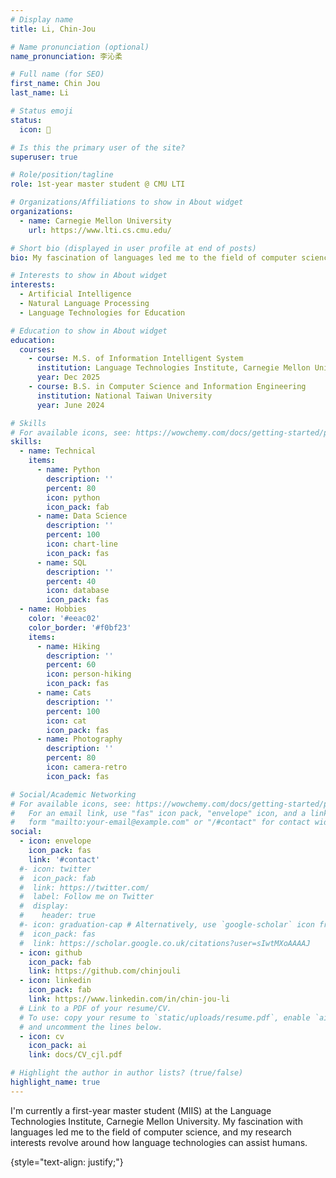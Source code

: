```yaml
---
# Display name
title: Li, Chin-Jou

# Name pronunciation (optional)
name_pronunciation: 李沁柔

# Full name (for SEO)
first_name: Chin Jou
last_name: Li

# Status emoji
status:
  icon: 🐬

# Is this the primary user of the site?
superuser: true

# Role/position/tagline
role: 1st-year master student @ CMU LTI

# Organizations/Affiliations to show in About widget
organizations:
  - name: Carnegie Mellon University
    url: https://www.lti.cs.cmu.edu/

# Short bio (displayed in user profile at end of posts)
bio: My fascination of languages led me to the field of computer science. Believe in human-centered language technologies' potential of fostering mutual understanding.

# Interests to show in About widget
interests:
  - Artificial Intelligence
  - Natural Language Processing
  - Language Technologies for Education

# Education to show in About widget
education:
  courses:
    - course: M.S. of Information Intelligent System
      institution: Language Technologies Institute, Carnegie Mellon University
      year: Dec 2025
    - course: B.S. in Computer Science and Information Engineering
      institution: National Taiwan University
      year: June 2024

# Skills
# For available icons, see: https://wowchemy.com/docs/getting-started/page-builder/#icons
skills:
  - name: Technical
    items:
      - name: Python
        description: ''
        percent: 80
        icon: python
        icon_pack: fab
      - name: Data Science
        description: ''
        percent: 100
        icon: chart-line
        icon_pack: fas
      - name: SQL
        description: ''
        percent: 40
        icon: database
        icon_pack: fas
  - name: Hobbies
    color: '#eeac02'
    color_border: '#f0bf23'
    items:
      - name: Hiking
        description: ''
        percent: 60
        icon: person-hiking
        icon_pack: fas
      - name: Cats
        description: ''
        percent: 100
        icon: cat
        icon_pack: fas
      - name: Photography
        description: ''
        percent: 80
        icon: camera-retro
        icon_pack: fas

# Social/Academic Networking
# For available icons, see: https://wowchemy.com/docs/getting-started/page-builder/#icons
#   For an email link, use "fas" icon pack, "envelope" icon, and a link in the
#   form "mailto:your-email@example.com" or "/#contact" for contact widget.
social:
  - icon: envelope
    icon_pack: fas
    link: '#contact'
  #- icon: twitter
  #  icon_pack: fab
  #  link: https://twitter.com/
  #  label: Follow me on Twitter
  #  display:
  #    header: true
  #- icon: graduation-cap # Alternatively, use `google-scholar` icon from `ai` icon pack
  #  icon_pack: fas
  #  link: https://scholar.google.co.uk/citations?user=sIwtMXoAAAAJ
  - icon: github
    icon_pack: fab
    link: https://github.com/chinjouli
  - icon: linkedin
    icon_pack: fab
    link: https://www.linkedin.com/in/chin-jou-li
  # Link to a PDF of your resume/CV.
  # To use: copy your resume to `static/uploads/resume.pdf`, enable `ai` icons in `params.yaml`,
  # and uncomment the lines below.
  - icon: cv
    icon_pack: ai
    link: docs/CV_cjl.pdf

# Highlight the author in author lists? (true/false)
highlight_name: true
---
```


I'm currently a first-year master student (MIIS) at the Language Technologies Institute, Carnegie Mellon University. My fascination with languages led me to the field of computer science, and my research interests revolve around how language technologies can assist humans.

{style="text-align: justify;"}
